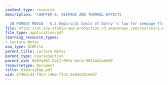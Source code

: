 ```yaml
---
content_type: resource
description: 'CHAPTER 6. SEEPAGE AND THERMAL EFFECTS

  IN POROUS MEDIA - 6.1 Empirical basis of Darcy''s law for seepage flow'
file: https://ol-ocw-studio-app-production.s3.amazonaws.com/courses/1-63-advanced-fluid-dynamics-of-the-environment-fall-2002/47962c42f9c2c96ef1c52e8de20ce9d7_61darcyEmp.pdf
file_type: application/pdf
learning_resource_types:
- Lecture Notes
ocw_type: OCWFile
parent_title: Lecture Notes
parent_type: CourseSection
parent_uid: 8e97ad61-5a17-09fa-6ecd-9633ab2ab9d9
resourcetype: Document
title: 61darcyEmp.pdf
uid: 47962c42-f9c2-c96e-f1c5-2e8de20ce9d7
---
```

